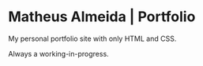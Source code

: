 # Matheus Almeida | Portfolio

My personal portfolio site with only HTML and CSS.

Always a working-in-progress.
